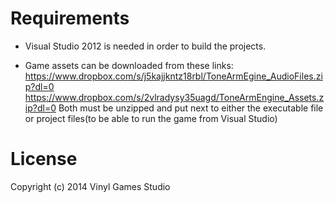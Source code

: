 # Requirements
- Visual Studio 2012 is needed in order to build the projects.

- Game assets can be downloaded from these links:
	https://www.dropbox.com/s/j5kajjkntz18rbl/ToneArmEgine_AudioFiles.zip?dl=0
	https://www.dropbox.com/s/2vlradysy35uagd/ToneArmEngine_Assets.zip?dl=0
Both must be unzipped and put next to either the executable file or project files(to be able to run the game from Visual Studio)

# License
Copyright (c) 2014 Vinyl Games Studio
